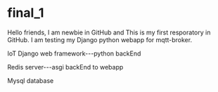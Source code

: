 # final_1
Hello friends, I am newbie in GitHub and This is my first resporatory in GitHub.
I am testing my Django python webapp for mqtt-broker.

IoT 
Django web framework---python backEnd

Redis server---asgi backEnd to webapp

Mysql database
